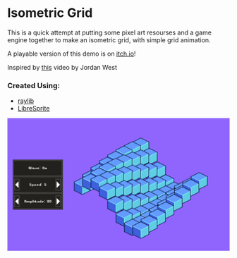 # Isometric Grid

This is a quick attempt at putting some pixel art resourses and a game engine together to make an isometric grid, with simple grid animation.

A playable version of this demo is on [itch.io](https://atiladhun.itch.io/isometric-wave-grid-demo)!

Inspired by [this](https://youtu.be/04oQ2jOUjkU) video by Jordan West

### Created Using:
- [raylib](https://www.raylib.com/)
- [LibreSprite](https://libresprite.github.io/#!/)

![screenshot](images/screenshot.png)
